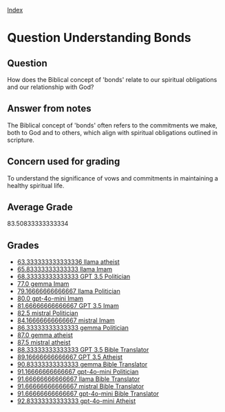
[Index](../../index.md)
# Question Understanding Bonds
## Question
How does the Biblical concept of 'bonds' relate to our spiritual obligations and our relationship with God?

## Answer from notes
The Biblical concept of 'bonds' often refers to the commitments we make, both to God and to others, which align with spiritual obligations outlined in scripture.

## Concern used for grading
To understand the significance of vows and commitments in maintaining a healthy spiritual life.

## Average Grade
83.50833333333334

## Grades
 * [63.333333333333336 llama atheist](../answers/llama_atheist/Understanding_Bonds.md)
 * [65.83333333333333 llama Imam](../answers/llama_Imam/Understanding_Bonds.md)
 * [68.33333333333333 GPT 3.5 Politician](../answers/GPT_3.5_Politician/Understanding_Bonds.md)
 * [77.0 gemma Imam](../answers/gemma_Imam/Understanding_Bonds.md)
 * [79.16666666666667 llama Politician](../answers/llama_Politician/Understanding_Bonds.md)
 * [80.0 gpt-4o-mini Imam](../answers/gpt-4o-mini_Imam/Understanding_Bonds.md)
 * [81.66666666666667 GPT 3.5 Imam](../answers/GPT_3.5_Imam/Understanding_Bonds.md)
 * [82.5 mistral Politician](../answers/mistral_Politician/Understanding_Bonds.md)
 * [84.16666666666667 mistral Imam](../answers/mistral_Imam/Understanding_Bonds.md)
 * [86.33333333333333 gemma Politician](../answers/gemma_Politician/Understanding_Bonds.md)
 * [87.0 gemma atheist](../answers/gemma_atheist/Understanding_Bonds.md)
 * [87.5 mistral atheist](../answers/mistral_atheist/Understanding_Bonds.md)
 * [88.33333333333333 GPT 3.5 Bible Translator](../answers/GPT_3.5_Bible_Translator/Understanding_Bonds.md)
 * [89.16666666666667 GPT 3.5 Atheist](../answers/GPT_3.5_Atheist/Understanding_Bonds.md)
 * [90.83333333333333 gemma Bible Translator](../answers/gemma_Bible_Translator/Understanding_Bonds.md)
 * [91.16666666666667 gpt-4o-mini Politician](../answers/gpt-4o-mini_Politician/Understanding_Bonds.md)
 * [91.66666666666667 llama Bible Translator](../answers/llama_Bible_Translator/Understanding_Bonds.md)
 * [91.66666666666667 mistral Bible Translator](../answers/mistral_Bible_Translator/Understanding_Bonds.md)
 * [91.66666666666667 gpt-4o-mini Bible Translator](../answers/gpt-4o-mini_Bible_Translator/Understanding_Bonds.md)
 * [92.83333333333333 gpt-4o-mini Atheist](../answers/gpt-4o-mini_Atheist/Understanding_Bonds.md)
